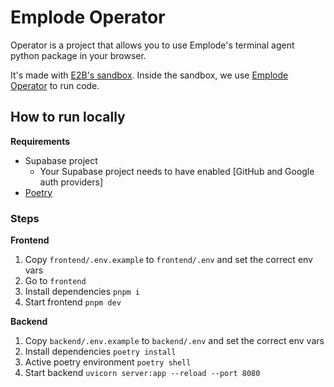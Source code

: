 # Emplode Operator
Operator is a project that allows you to use Emplode's terminal agent python package in your browser.

It's made with [E2B's sandbox](https://e2b.dev). Inside the sandbox, we use [Emplode Operator](https://emplode.com/) to run code.


## How to run locally

**Requirements**
- Supabase project
  - Your Supabase project needs to have enabled [GitHub and Google auth providers]
- [Poetry](https://python-poetry.org/)

### Steps
**Frontend**
1. Copy `frontend/.env.example` to `frontend/.env` and set the correct env vars
1. Go to `frontend`
1. Install dependencies `pnpm i`
1. Start frontend `pnpm dev`

**Backend**
1. Copy `backend/.env.example` to `backend/.env` and set the correct env vars
1. Install dependencies `poetry install`
1. Active poetry environment `poetry shell`
1. Start backend `uvicorn server:app --reload --port 8080`

